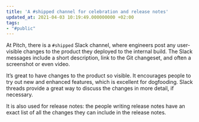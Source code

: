 ```yaml
---
title: 'A #shipped channel for celebration and release notes'
updated_at: 2021-04-03 10:19:49.000000000 +02:00
tags:
- "#public"
---
```



At Pitch, there is a `#shipped` Slack channel, where engineers post any user-visible changes to the product they deployed to the internal build. The Slack messages include a short description, link to the Git changeset, and often a screenshot or even video.

It’s great to have changes to the product so visible. It encourages people to try out new and enhanced features, which is excellent for dogfooding. Slack threads provide a great way to discuss the changes in more detail, if necessary.

It is also used for release notes: the people writing release notes have an exact list of all the changes they can include in the release notes.